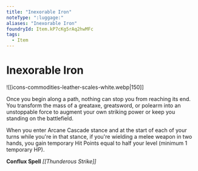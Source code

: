 ```yaml
---
title: "Inexorable Iron"
noteType: ":luggage:"
aliases: "Inexorable Iron"
foundryId: Item.kP7cKg5rAq2hwMFc
tags:
  - Item
---
```


# Inexorable Iron
![[icons-commodities-leather-scales-white.webp|150]]

Once you begin along a path, nothing can stop you from reaching its end. You transform the mass of a greataxe, greatsword, or polearm into an unstoppable force to augment your own striking power or keep you standing on the battlefield.

When you enter Arcane Cascade stance and at the start of each of your turns while you're in that stance, if you're wielding a melee weapon in two hands, you gain temporary Hit Points equal to half your level (minimum 1 temporary HP).

**Conflux Spell** _[[Thunderous Strike]]_
